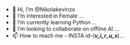 - 👋 Hi, I’m @Nikolakevinzo
- 👀 I’m interested in Female ...
- 🌱 I’m currently learning Python ...
- 💞️ I’m looking to collaborate on offline AI ...
- 📫 How to reach me - INSTA id-(_____v_i_r_u_s_____)...

<!---
Nikolakevinzo/Nikolakevinzo is a ✨ special ✨ repository because its `README.md` (this file) appears on your GitHub profile.
You can click the Preview link to take a look at your changes.
--->
